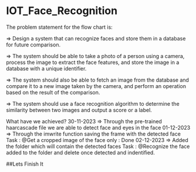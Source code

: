 # IOT_Face_Recognition
The problem statement for the flow chart is:

=> Design a system that can recognize faces and store them in a database for future comparison.

=> The system should be able to take a photo of a person using a camera, process the image to extract the face features, and store the image in a database with a unique identifier.

=> The system should also be able to fetch an image from the database and compare it to a new image taken by the camera, and perform an operation based on the result of the comparison.

=> The system should use a face recognition algorithm to determine the similarity between two images and output a score or a label.

What have we achieved?
30-11-2023 => Through the pre-trained haarcascade file we are able to detect face and eyes in the face
01-12-2023 => Through the imwrite function saving the frame with the detected face
Task : @Get a cropped image of the face only : Done
02-12-2023 => Added the folder which will contain the detected faces
Task : @Recognize the face added to the folder and delete once detected and indentified.

##Lets Finish It
